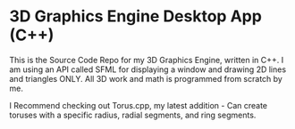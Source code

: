 # 3D Graphics Engine Desktop App (C++)
This is the Source Code Repo for my 3D Graphics Engine, written in C++.
I am using an API called SFML for displaying a window and drawing 2D lines and triangles ONLY. All 3D work and math is programmed from scratch by me.

I Recommend checking out Torus.cpp, my latest addition - Can create toruses with a specific radius, radial segments, and ring segments.
